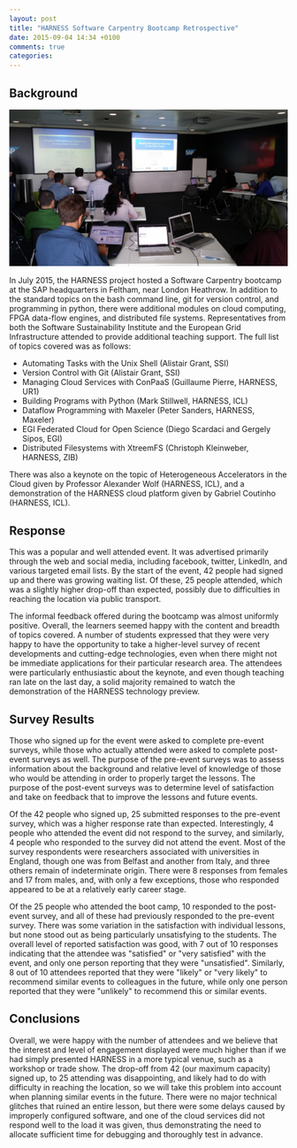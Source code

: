 ```yaml
---
layout: post
title: "HARNESS Software Carpentry Bootcamp Retrospective"
date: 2015-09-04 14:34 +0100
comments: true
categories: 
---
```


## Background

![Alex Wolf Keynote](/images/20150715_143559.jpg)

In July 2015, the HARNESS project hosted a Software Carpentry bootcamp at the
SAP headquarters in Feltham, near London Heathrow. In addition to the standard
topics on the bash command line, git for version control, and programming in
python, there were additional modules on cloud computing, FPGA data-flow
engines, and distributed file systems. Representatives from both the Software
Sustainability Institute and the European Grid Infrastructure attended to
provide additional teaching support. The full list of topics covered was as
follows:

- Automating Tasks with the Unix Shell (Alistair Grant, SSI)
- Version Control with Git (Alistair Grant, SSI)
- Managing Cloud Services with ConPaaS (Guillaume Pierre, HARNESS, UR1)
- Building Programs with Python (Mark Stillwell, HARNESS, ICL)
- Dataflow Programming with Maxeler (Peter Sanders, HARNESS, Maxeler)
- EGI Federated Cloud for Open Science (Diego Scardaci and Gergely Sipos, EGI)
- Distributed Filesystems with XtreemFS (Christoph Kleinweber, HARNESS, ZIB)

There was also a keynote on the topic of Heterogeneous Accelerators in the
Cloud given by Professor Alexander Wolf (HARNESS, ICL), and a demonstration of
the HARNESS cloud platform given by Gabriel Coutinho (HARNESS, ICL).

<!--more-->

## Response

This was a popular and well attended event. It was advertised primarily through
the web and social media, including facebook, twitter, LinkedIn, and various
targeted email lists. By the start of the event, 42 people had signed up and
there was growing waiting list. Of these, 25 people attended, which was
a slightly higher drop-off than expected, possibly due to difficulties in
reaching the location via public transport.

The informal feedback offered during the bootcamp was almost uniformly
positive. Overall, the learners seemed happy with the content and breadth of
topics covered. A number of students expressed that they were very happy to
have the opportunity to take a higher-level survey of recent developments and
cutting-edge technologies, even when there might not be immediate applications
for their particular research area. The attendees were particularly
enthusiastic about the keynote, and even though teaching ran late on the last
day, a solid majority remained to watch the demonstration of the HARNESS
technology preview.

## Survey Results

Those who signed up for the event were asked to complete pre-event surveys,
while those who actually attended were asked to complete post-event surveys as
well. The purpose of the pre-event surveys was to assess information about the
background and relative level of knowledge of those who would be attending in
order to properly target the lessons. The purpose of the post-event surveys was
to determine level of satisfaction and take on feedback that to improve the
lessons and future events.

Of the 42 people who signed up, 25 submitted responses to the pre-event survey,
which was a higher response rate than expected. Interestingly, 4 people who
attended the event did not respond to the survey, and similarly, 4 people who
responded to the survey did not attend the event. Most of the survey
respondents were researchers associated with universities in England, though
one was from Belfast and another from Italy, and three others remain of
indeterminate origin. There were 8 responses from females and 17 from males,
and, with only a few exceptions, those who responded appeared to be at
a relatively early career stage.

Of the 25 people who attended the boot camp, 10 responded to the post-event
survey, and all of these had previously responded to the pre-event survey.
There was some variation in the satisfaction with individual lessons, but none
stood out as being particularly unsatisfying to the students. The overall level
of reported satisfaction was good, with 7 out of 10 responses indicating that
the attendee was "satisfied" or "very satisfied" with the event, and only one
person reporting that they were "unsatisfied". Similarly, 8 out of 10 attendees
reported that they were "likely" or "very likely" to recommend similar events
to colleagues in the future, while only one person reported that they were
"unlikely" to recommend this or similar events.

## Conclusions

Overall, we were happy with the number of attendees and we believe that the
interest and level of engagement displayed were much higher than if we had
simply presented HARNESS in a more typical venue, such as a workshop or trade
show. The drop-off from 42 (our maximum capacity) signed up, to 25 attending
was disappointing, and likely had to do with difficulty in reaching the
location, so we will take this problem into account when planning similar
events in the future. There were no major technical glitches that ruined an
entire lesson, but there were some delays caused by improperly configured
software, and one of the cloud services did not respond well to the load it was
given, thus demonstrating the need to allocate sufficient time for debugging
and thoroughly test in advance.
